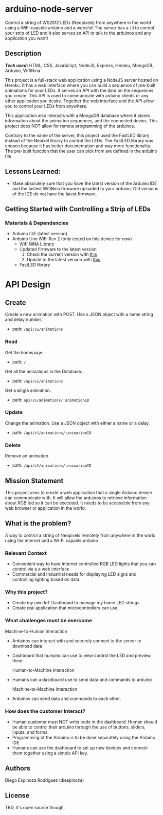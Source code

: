 # arduino-node-server

Control a string of WS2812 LEDs (Neopixels) from anywhere in the world using a WiFi capable arduino and a website! The server has a UI to control your strip of LED and it also serves an API to talk to the arduinos and any application you want!

## Description

***Tech used:*** HTML, CSS, JavaScript, NodeJS, Express, Heroku, MongoDB, Arduino, WifiNina

This project is a full-stack web application using a NodeJS server hosted on Heroku. It has a web interface where you can build a sequence of pre-built animations for your LEDs. It serves an API with the data on the sequences you create. This API is used to communicate with arduino clients or any other application you desire. Together the web interface and the API allow you to control your LEDs from anywhere.

This application also interacts with a MongoDB database where it stores information about the animation sequences, and the connected devies. This project does NOT allow for remote programming of the arduinos.

Contrary to the name of the server, this project used the FastLED library instead of the Neoixel library to control the LEDs. The FastLED library was chosen because it has better documentation and way more functionality. The pre-built function that the user can pick from are defined in the arduino file.

## Lessons Learned:

- Make absolutely sure that you have the latest version of the Arduino IDE and the lastest WifiNina firmware uploaded to your arduino. Old versions of the IDE do not have the latest firmware.

## Getting Started with Controlling a Strip of LEDs

### Materials & Dependencies

- Arduino IDE (latest version)
- Arduino Uno WiFi Rev 2 (only tested on this device for now)
  - Wifi NiNA Library
  - Updated firmware to the latest version
      1. Check the current version with [this](https://www.arduino.cc/en/Tutorial/CheckWiFi101FirmwareVersion)
      2. Update to the latest version with [this](https://www.arduino.cc/en/Tutorial/WiFiNINAFirmwareUpdater)
  - FastLED library

<!--
### Installing

    - Clone this repository
    - Flash the .ino file to the arduino

### Executing program

    - (How to run the program)
    - (Step-by-step bullets)

        ```
        code blocks for commands

        ```

### Help

    - (Any advise for common problems or issues.)

        ```
        command to run if program contains helper info

        ```
--> 

# API Design

## Create

Create a new animation with POST. Use a JSON object with a name string and delay number.
- path: `/api/v1/animations`

### Read

Get the homepage.
- path:  `/`

Get all the animations in the Database.
- path: `/api/v1/animations`

Get a single animation.
- path: `api/v1/animations/:animationID`

### Update

Change the animation. Use a JSON object with either a name or a delay.
- path: `/api/v1/animations/:animationID`

### Delete

Remove an animation.
- path: `/api/v1/animations/:animationID`

## Mission Statement

This project aims to create a web application that a single Arduino device can communicate with. It will allow the arduinos to retrieve information about RGB led so it can be executed. It needs to be accessible from any web browser or application in the world.

## What is the problem?

A way to control a string of Neopixels remotely from anywhere in the world using the internet and a Wi-Fi capable arduino

### Relevant Context

- Convenient way to have Internet controlled RGB LED lights that you can control via a a web interface
- Commercial and Industrial needs for displaying LED signs and controlling lighting based on data

### Why this project?

- Create my own IoT Dashboard to manage my home LED strings.
- Create real application that microcontrollers can use

### What challenges must be overcome

Machine-to-Human Interaction

- Arduinos can interact with and securely connect to the server to download data
- Dashboard that humans can use to view control the LED and preview them

    Human-to-Machine Interaction

- Humans can a dashboard use to send data and commands to arduino

    Machine-to-Machine Interaction

- Arduinos can send data and commands to each other.

### How does the customer interact?

- Human customer must NOT write code in the dashboard. Human should be able to control their arduino through the use of buttons, sliders, inputs, and forms.
- Programming of the Arduino is to be done separately using the Arduino IDE
- Humans can use the dashboard to set up new devices and connect them together using a simple API key.

<!--
### What technologies and knowledge must be understood to solve the problem?

- HTML. CSS. JS
- Arduino
- APIs
- Servers
- Scripting
- Databases
- FastLED
- WifiNina

### Desired Result

- Acceptance tests
  1. Working wifi module
  2. Working LED strip
  3. GET request parsing

## Architecture

### System Overview

- Front-end
    - HTML, CSS, JS
- Back-End
    - NodeJS and Express

### Plan

- Plan the most basic API( get the neopixels to Blink)
- Any questions that come up, write them down and update them with the answer when resolved
- Heavily document code to allow easy understanding and use
- Push to git everyday

-->

## Authors

Diego Espinoza Rodriguez (diespinoza)

## License

TBD, it's open source though.
<!--This project is licensed under the [NAME HERE] License - see the [LICENSE.md](http://license.md/) file for details
-->
